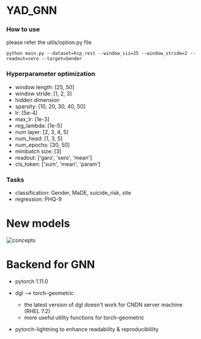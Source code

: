 # YAD_GNN

### How to use

please refer the utils/option.py file

```
python main.py --dataset=hcp_rest --window_siz=25 --window_stride=2 --readout=sero --target=Gender

```

### Hyperparameter optimization
* window length: [25, 50]
* window stride: [1, 2, 3]
* hidden dimension
* sparsity: [10, 20, 30, 40, 50]
* lr: [5e-4]
* max_lr: [1e-3]
* reg_lambda: [1e-5]
* num layer: [2, 3, 4, 5]
* num_head: [1, 3, 5]
* num_epochs: [30, 50]
* minibatch size: [3]
* readout: ['garo', 'sero', 'mean']
* cls_token: ['sum', 'mean', 'param']


### Tasks
* classification: Gender, MaDE, suicide_risk, site
* regression: PHQ-9


# New models
![concepts](https://user-images.githubusercontent.com/47490745/164171539-c6707466-0a8c-40a4-9770-50e686c82c4f.png)


# Backend for GNN
* pytorch 1.11.0
* dgl --> torch-geometric
    - the latest version of dgl doesn't work for CNDN server machine (RHEL 7.2)
    - more useful utility functions for torch-geometric
    
* pytorch-lightning to enhance readability & reproduciblility
